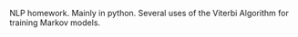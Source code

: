 NLP homework.  Mainly in python.  Several uses of the Viterbi Algorithm for training Markov models.
